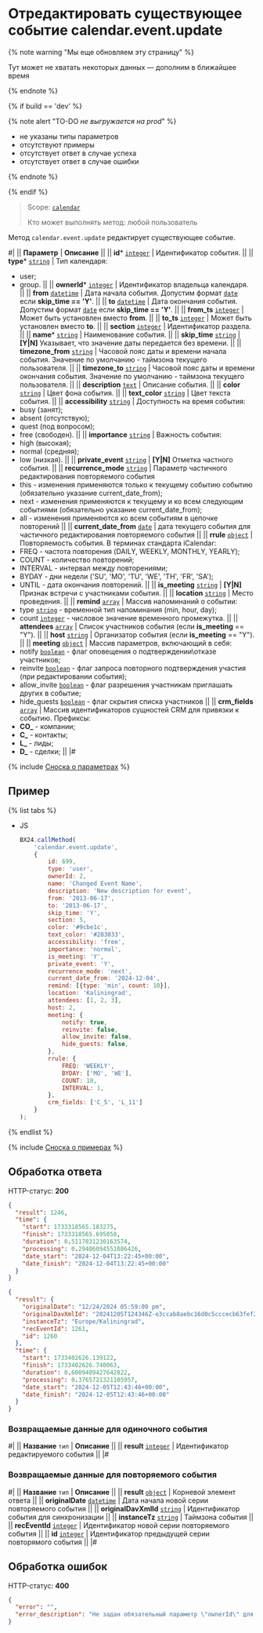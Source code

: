 # Отредактировать существующее событие calendar.event.update

{% note warning "Мы еще обновляем эту страницу" %}

Тут может не хватать некоторых данных — дополним в ближайшее время

{% endnote %}

{% if build == 'dev' %}

{% note alert "TO-DO _не выгружается на prod_" %}

- не указаны типы параметров
- отсутствуют примеры
- отсутствует ответ в случае успеха
- отсутствует ответ в случае ошибки

{% endnote %}

{% endif %}

> Scope: [`calendar`](../scopes/permissions.md)
>
> Кто может выполнять метод: любой пользователь

Метод `calendar.event.update` редактирует существующее событие.

#|
|| **Параметр** | **Описание** ||
|| **id***
[`integer`](../data-types.md) | Идентификатор события. ||
|| **type***
[`string`](../data-types.md) | Тип календаря:
- user;
- group. ||
|| **ownerId***
[`integer`](../data-types.md) | Идентификатор владельца календаря. ||
|| **from**
[`datetime`](../data-types.md) | Дата начала события. Допустим формат [`date`](../data-types.md) если **skip_time == 'Y'**. ||
|| **to**
[`datetime`](../data-types.md) | Дата окончания события. Допустим формат [`date`](../data-types.md) если **skip_time == 'Y'**. ||
|| **from_ts**
[`integer`](../data-types.md) | Может быть установлен вместо **from**. ||
|| **to_ts**
[`integer`](../data-types.md) | Может быть установлен вместо **to**. ||
|| **section**
[`integer`](../data-types.md) | Идентификатор раздела. ||
|| **name***
[`string`](../data-types.md) | Наименование события. ||
|| **skip_time**
[`string`](../data-types.md) | **[Y\|N]** Указывает, что значение даты передается без времени. ||
|| **timezone_from**
[`string`](../data-types.md) | Часовой пояс даты и времени начала события. Значение по умолчанию - таймзона текущего пользователя. ||
|| **timezone_to**
[`string`](../data-types.md) | Часовой пояс даты и времени окончания события. Значение по умолчанию - таймзона текущего пользователя. ||
|| **description**
[`text`](../data-types.md) | Описание события. ||
|| **color**
[`string`](../data-types.md) | Цвет фона события. ||
|| **text_color**
[`string`](../data-types.md) | Цвет текста события. ||
|| **accessibility**
[`string`](../data-types.md) | Доступность на время события: 
- busy (занят); 
- absent (отсутствую); 
- quest (под вопросом); 
- free (свободен). ||
|| **importance**
[`string`](../data-types.md) | Важность события: 
- high (высокая); 
- normal (средняя); 
- low (низкая). ||
|| **private_event**
[`string`](../data-types.md) | **[Y\|N]** Отметка частного события. ||
|| **recurrence_mode**
[`string`](../data-types.md) | Параметр частичного редактирования повторяемого события
- this - изменения применяются только к текущему событию событию (обязательно указание current_date_from); 
- next - изменения применяются к текущему и ко всем следующим событиями (обязательно указание current_date_from); 
- all - изменения применяются ко всем событиям в цепочке повторений ||
|| **current_date_from**
[`date`](../data-types.md) | дата текущего события для частичного редактирования повторяемого события ||
|| **rrule**
[`object`](../data-types.md) | Повторяемость события. В терминах стандарта iCalendar:
- FREQ - частота повторения (DAILY, WEEKLY, MONTHLY, YEARLY);
- COUNT - количество повторений;
- INTERVAL - интервал между повторениями;
- BYDAY - дни недели ('SU', 'MO', 'TU', 'WE', 'TH', 'FR', 'SA');
- UNTIL - дата окончания повторений. ||
|| **is_meeting**
[`string`](../data-types.md) | **[Y\|N]** Признак встречи с участниками события. ||
|| **location**
[`string`](../data-types.md) | Место проведения. ||
|| **remind**
[`array`](../data-types.md) | Массив напоминаний о событии:
- type [`string`](../data-types.md) - временной тип напоминания (min, hour, day); 
- count [`integer`](../data-types.md) - числовое значение временного промежутка. ||
|| **attendees**
[`array`](../data-types.md) | Список участников события (если **is_meeting** == "Y"). ||
|| **host**
[`string`](../data-types.md) | Организатор события (если **is_meeting** == "Y"). ||
|| **meeting**
[`object`](../data-types.md) | Массив параметров, включающий в себя: 
- notify [`boolean`](../data-types.md) - флаг оповещения о подтверждении\отказе участников;
- reinvite [`boolean`](../data-types.md) - флаг запроса повторного подтверждения участия (при редактировании события);
- allow_invite [`boolean`](../data-types.md) - флаг разрешения участникам приглашать других в событие;
- hide_guests [`boolean`](../data-types.md) - флаг скрытия списка участников ||
|| **crm_fields**
[`array`](../data-types.md) | Массив идентификаторов сущностей CRM для привязки к событию. Префиксы:
- **CO_** - компании;
- **C_** - контакты;
- **L_** - лиды;
- **D_** - сделки; ||
|#

{% include [Сноска о параметрах](../../_includes/required.md) %}

## Пример

{% list tabs %}

- JS

    ```js
    BX24.callMethod(
        'calendar.event.update',
        {
            id: 699,
            type: 'user',
            ownerId: 2,
            name: 'Changed Event Name',
            description: 'New description for event',
            from: '2013-06-17',
            to: '2013-06-17',
            skip_time: 'Y',
            section: 5,
            color: '#9cbe1c',
            text_color: '#283033',
            accessibility: 'free',
            importance: 'normal',
            is_meeting: 'Y',
            private_event: 'Y',
            recurrence_mode: 'next',
            current_date_from: '2024-12-04',
            remind: [{type: 'min', count: 10}],
            location: 'Kaliningrad',
            attendees: [1, 2, 3],
            host: 2,
            meeting: {
                notify: true,
                reinvite: false,
                allow_invite: false,
                hide_guests: false,
            },
            rrule: {
                FREQ: 'WEEKLY',
                BYDAY: ['MO', 'WE'],
                COUNT: 10,
                INTERVAL: 1,
            },
            crm_fields: ['C_5', 'L_11']
        }
    );
    ```
{% endlist %}

{% include [Сноска о примерах](../../_includes/examples.md) %}

## Обработка ответа

HTTP-статус: **200**

```json
{
  "result": 1246,
  "time": {
    "start": 1733318565.183275,
    "finish": 1733318565.695058,
    "duration": 0.5117831230163574,
    "processing": 0.29406094551086426,
    "date_start": "2024-12-04T13:22:45+00:00",
    "date_finish": "2024-12-04T13:22:45+00:00"
  }
}
```

```json
{
  "result": {
    "originalDate": "12/24/2024 05:59:00 pm",
    "originalDavXmlId": "20241205T124346Z-e3ccab8aebc16d0c5cccecb63fef2bc3@b24evo.lan",
    "instanceTz": "Europe/Kaliningrad",
    "recEventId": 1261,
    "id": 1260
  },
  "time": {
    "start": 1733402626.139122,
    "finish": 1733402626.740063,
    "duration": 0.6009409427642822,
    "processing": 0.3765721321105957,
    "date_start": "2024-12-05T12:43:46+00:00",
    "date_finish": "2024-12-05T12:43:46+00:00"
  }
}
```

### Возвращаемые данные для одиночного события
#|
|| **Название**
`тип` | **Описание** ||
|| **result**
[`integer`](../data-types.md) | Идентификатор редактируемого события ||
|#

### Возвращаемые данные для повторяемого события
#|
|| **Название**
`тип` | **Описание** ||
|| **result**
[`object`](../data-types.md) | Корневой элемент ответа ||
|| **originalDate**
[`datetime`](../data-types.md) | Дата начала новой серии повторяемого события ||
|| **originalDavXmlId**
[`string`](../data-types.md) | Идентификатор события для синхронизации ||
|| **instanceTz**
[`string`](../data-types.md) | Таймзона события ||
|| **recEventId**
[`integer`](../data-types.md) | Идентификатор новой серии повторяемого события ||
|| **id**
[`integer`](../data-types.md) | Идентификатор предыдущей серии повторямого события ||
|#

## Обработка ошибок

HTTP-статус: **400**

```json
{
  "error": "",
  "error_description": "Не задан обязательный параметр \"ownerId\" для метода \"calendar.event.update\""
}
```